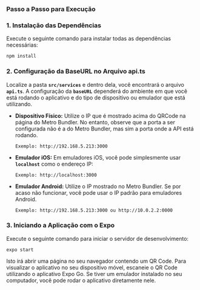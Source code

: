 ### **Passo a Passo para Execução**

### **1. Instalação das Dependências**

Execute o seguinte comando para instalar todas as dependências necessárias:

```shell
npm install
```

### **2. Configuração da BaseURL no Arquivo api.ts**

Localize a pasta **`src/services`** e dentro dela, você encontrará o arquivo **`api.ts`**. A configuração da **`baseURL`** dependerá do ambiente em que você está rodando o aplicativo e do tipo de dispositivo ou emulador que está utilizando.

- **Dispositivo Físico:** Utilize o IP que é mostrado acima do QRCode na página do Metro Bundler. No entanto, observe que a porta a ser configurada não é a do Metro Bundler, mas sim a porta onde a API está rodando.

    ```shell
    Exemplo: http://192.168.5.213:3000
    ```

- **Emulador iOS:** Em emuladores iOS, você pode simplesmente usar **`localhost`** como o endereço IP:

    ```shell
    Exemplo: http://localhost:3000
    ```

- **Emulador Android:** Utilize o IP mostrado no Metro Bundler. Se por acaso não funcionar, você pode usar o IP padrão para emuladores Android.

    ```shell
    Exemplo: http://192.168.5.213:3000 ou http://10.0.2.2:0000
    ```


### **3. Iniciando a Aplicação com o Expo**

Execute o seguinte comando para iniciar o servidor de desenvolvimento:

```shell
expo start
```

Isto irá abrir uma página no seu navegador contendo um QR Code. Para visualizar o aplicativo no seu dispositivo móvel, escaneie o QR Code utilizando o aplicativo Expo Go. Se tiver um emulador instalado no seu computador, você pode rodar o aplicativo diretamente nele.